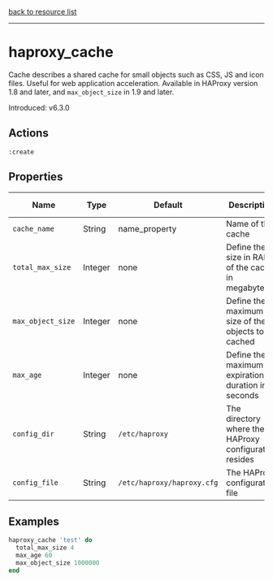 [back to resource list](https://github.com/sous-chefs/haproxy#resources)

---

# haproxy_cache

Cache describes a shared cache for small objects such as CSS, JS and icon files. Useful for web application acceleration. Available in HAProxy version 1.8 and later, and `max_object_size` in 1.9 and later.

Introduced: v6.3.0

## Actions

`:create`

## Properties

| Name | Type |  Default | Description | Allowed Values
| -- | -- | -- | -- | -- |
| `cache_name` | String | name_property | Name of the cache |
| `total_max_size` | Integer | none | Define the size in RAM of the cache in megabytes |
| `max_object_size` |  Integer | none | Define the maximum size of the objects to be cached |
| `max_age` | Integer | none | Define the maximum expiration duration in seconds |
| `config_dir` |  String | `/etc/haproxy` | The directory where the HAProxy configuration resides | Valid directory
| `config_file` |  String | `/etc/haproxy/haproxy.cfg` | The HAProxy configuration file | Valid file name

## Examples

```ruby
haproxy_cache 'test' do
  total_max_size 4
  max_age 60
  max_object_size 1000000
end
```
